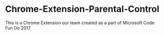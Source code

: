 # Chrome-Extension-Parental-Control
This is a Chrome Extension our team created as a part of Microsoft Code Fun Do 2017. 
